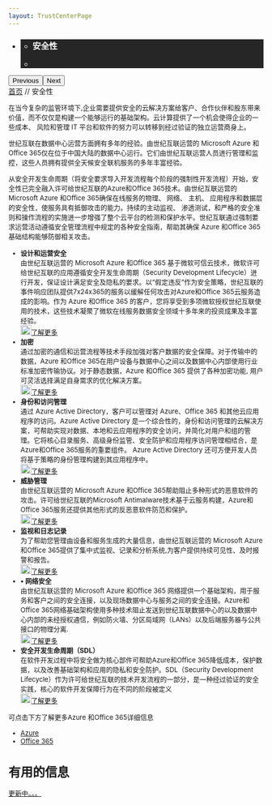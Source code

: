 ```yaml
---
layout: TrustCenterPage
---
```

<style  type="text/css">
.subpageBody>div:first-of-type label{ font-size:24px; line-height:2em;}
.subpageBody>div:nth-of-type(2) h1{ font-size:24px;} 
.CSPvNext .row-fluid>.span:first-child,p,.subpageBody>div:nth-of-type(2) label a,.subpageBody>div:first-of-type ul li, .subpageMain>div:first-of-type ul li{ font-size:13px; }
.a.withArrow{ font-size:12px;}
.a.withArrow img{vertical-align:bottom;}
</style>
<div class="row-fluid">
   <div class="span">
      <div>
         <div id="HeroWrapper" data-cols="1" data-view1="1" data-view2="1" data-view3="1" data-view4="1" class="row-fluid wider hero grid-container">
            <div class="span bp0-col-1-1 bp1-col-1-1 bp2-col-1-1 bp3-col-1-1">
               <div bi:type="slideshow" class="slideshow slideshow-hero hero" xmlns:bi="urn:schemas-microsoft-com:mscom:bi">
                  <ul bi:type="list" class="slides">
                     <li id="slide-1" bi:index="0" selectBi="">
                        <div class="heroitem light-foreground" bi:type="heroitem">
                           <div class="media" bi:parenttitle="t1">
                              <a href="" bi:track="False" bi:titleflag="t1" bi:index="0">
                                 <div data-picture="" data-alt="You are in control of your data" data-disable-swap-below="">
                                    <div data-src="https://c.s-microsoft.com/en-us/CMSImages/MS_TrustCenter_Privacy_Header.jpg?version=dc9c5b9b-c334-7922-892a-15c2cd65053d"></div>
                                    <noscript></noscript>
                                 </div>
                              </a>
                           </div>
                           <div class="text" bi:type="cta">
                              <div class="text-container">
                                 <div class="box" style="background: rgba(0,0,0,.85); color: #FFFFFF;">
                                    <ul bi:type="list" class="headerCaption subpageHeaderCaption">
                                       <li class="box-title">
                                          <h3 class="box-title" bi:type="title" bi:title="t1" style="color: #FFFFFF;">安全性</h3>
                                       </li>
                                       <li class="box-actions box-description"><a target="_self" class="mscom-link" href=""></a></li>
                                    </ul>
                                 </div>
                              </div>
                           </div>
                        </div>
                     </li>
                  </ul>
                  <div class="navigation international" bi:track="false">
                     <div class="grid-container settop" data-title-text="Go To Slide "></div>
                  </div>
                  <div class="prev-next" bi:track="false"><button class="prev"><span class="icon-left" aria-hidden="true"></span><span class="screen-reader-text">Previous</span></button><button class="next"><span class="icon-right" aria-hidden="true"></span><span class="screen-reader-text">Next</span></button></div>
                  <div id="play-pause" class="play-pause" style="display:none">
                     <div class="pause"><button id="pauseButton" class="pause_button"><span class="icon-pause" aria-hidden="true"></span><span class="screen-reader-text">Pause</span></button></div>
                     <div class="play"><button id="playButton" class="play_button"><span class="icon-play" aria-hidden="true"></span><span class="screen-reader-text">Play</span></button></div>
                  </div>
               </div>
            </div>
         </div>
         <div id="BreadcrumbWrapper" data-cols="1" data-view1="1" data-view2="1" data-view3="1" data-view4="1" class="row-fluid grid-container mscom-grid-container breadcrumbs">
            <div class="span bp0-col-1-1 bp1-col-1-1 bp2-col-1-1 bp3-col-1-1"><a target="_self" class="mscom-link" href="/trustcenter/default-cn.html">首页</a> // 安全性
            </div>
         </div>
         <div id="ContentWrapper" data-cols="2" data-view1="1" data-view2="2" data-view3="2" data-view4="2" class="row-fluid subpageBody">
            <div class="span bp0-col-1-1 bp2-col-2-1 bp3-col-2-1 bp1-col-2-2">
               <p>在当今复杂的监管环境下,企业需要提供安全的云解决方案给客户、合作伙伴和股东带来价值，而不仅仅是构建一个能够运行的基础架构。云计算提供了一个机会使得企业的一些成本、 风险和管理 IT 平台和软件的努力可以转移到经过验证的独立运营商身上。
               </p>
               <p>世纪互联在数据中心运营方面拥有多年的经验。由世纪互联运营的 Microsoft Azure 和Office 365仅在位于中国大陆的数据中心运行。它们由世纪互联运营人员进行管理和监控，这些人员拥有提供全天候安全联机服务的多年丰富经验。
               </p>
               <p>从安全开发生命周期（将安全要求导入开发流程每个阶段的强制性开发流程）开始，安全性已完全融入许可给世纪互联的Azure和Office 365技术。由世纪互联运营的 Microsoft Azure 和Office 365确保在线服务的物理、 网络、 主机、 应用程序和数据层的安全性，使服务具有抵御攻击的能力。持续的主动监视、 渗透测试，和严格的安全准则和操作流程的实施进一步增强了整个云平台的检测和保护水平。世纪互联通过强制要求运营活动遵循安全管理流程中规定的各种安全指南，帮助其确保 Azure 和Office 365基础结构能够防御相关攻击。
               </p>
                    <ul>
                        <li><span><strong>设计和运营安全</strong><br/>由世纪互联运营的 Microsoft Azure 和Office 365 基于微软可信云技术，微软许可给世纪互联的应用遵循安全开发生命周期（Security Development Lifecycle）进行开发，保证设计满足安全及隐私的要求。以“假定违反”作为安全策略，世纪互联的事件响应团队提供7x24x365的服务以缓解任何攻击对Azure和Office 365云服务造成的影响。作为 Azure 和Office 365 的客户，您将享受到多项微软授权世纪互联使用的技术，这些技术凝聚了微软在线服务数据安全领域十多年来的投资成果及丰富经验。</span>
                        <br/>
                        <a target="_self" class="mscom-link withArrow" href="#"><img src="https://c.s-microsoft.com/en-us/CMSImages/Arrow-nobg.png?version=4af37876-de78-d419-6f89-7890a74d4158" class="mscom-image" alt="Arrow | Navigate To Encryption" width="21" height="19">了解更多</a>
                        </li>
                        <li><span><strong>加密</strong><br/>通过加密的通信和运营流程等技术手段加强对客户数据的安全保障。对于传输中的数据，Azure 和Office 365在用户设备与数据中心之间以及数据中心内部使用行业标准加密传输协议。对于静态数据，Azure 和Office 365 提供了各种加密功能, 用户可灵活选择满足自身需求的优化解决方案。</span>
                        <br/>
                        <a target="_self" class="mscom-link withArrow" href="#"><img src="https://c.s-microsoft.com/en-us/CMSImages/Arrow-nobg.png?version=4af37876-de78-d419-6f89-7890a74d4158" class="mscom-image" alt="Arrow | Navigate To Encryption" width="21" height="19">了解更多</a>
                        </li>
                        <li><span><strong>身份和访问管理</strong><br/>通过 Azure Active Directory，客户可以管理对 Azure、Office 365 和其他云应用程序的访问。Azure Active Directory 是一个综合性的，身份和访问管理的云解决方案，可帮助实现对数据、本地和云应用程序的安全访问，并简化对用户和组的管理。它将核心目录服务、高级身份监管、安全防护和应用程序访问管理相结合，是Azure和Office 365服务的重要组件。 Azure Active Directory 还可方便开发人员将基于策略的身份管理构建到其应用程序中。</span>
                        <br/>
                        <a target="_self" class="mscom-link withArrow" href="#"><img src="https://c.s-microsoft.com/en-us/CMSImages/Arrow-nobg.png?version=4af37876-de78-d419-6f89-7890a74d4158" class="mscom-image" alt="Arrow | Navigate To Encryption" width="21" height="19">了解更多</a>
                        </li>
                        <li><span><strong>威胁管理</strong><br/>由世纪互联运营的 Microsoft Azure 和Office 365帮助阻止多种形式的恶意软件的攻击。许可给世纪互联的Microsoft Antimalware技术基于云服务构建，Azure和Office 365服务还提供其他形式的反恶意软件防范和保护。</span>
                        <br/>
                        <a target="_self" class="mscom-link withArrow" href="#"><img src="https://c.s-microsoft.com/en-us/CMSImages/Arrow-nobg.png?version=4af37876-de78-d419-6f89-7890a74d4158" class="mscom-image" alt="Arrow | Navigate To Encryption" width="21" height="19">了解更多</a>
                        </li>
                        <li><span><strong>监视和日志记录</strong><br/>为了帮助您管理由设备和服务生成的大量信息，由世纪互联运营的 Microsoft Azure和Office 365提供了集中式监视、记录和分析系统,为客户提供持续可见性、及时报警和报告。</span>
                        <br/>
                        <a target="_self" class="mscom-link withArrow" href="#"><img src="https://c.s-microsoft.com/en-us/CMSImages/Arrow-nobg.png?version=4af37876-de78-d419-6f89-7890a74d4158" class="mscom-image" alt="Arrow | Navigate To Encryption" width="21" height="19">了解更多</a>
                        </li>
                        <li><span><strong>•	网络安全</strong><br/>由世纪互联运营的 Microsoft Azure 和Office 365 网络提供一个基础架构，用于服务和客户之间的安全连接，以及现场数据中心与服务之间的安全连接。Azure和Office 365网络基础架构使用多种技术阻止发送到世纪互联数据中心的以及数据中心内部的未经授权通信，例如防火墙、分区局域网（LANs）以及后端服务器与公共接口的物理分离.</span>
                        <br/>
                        <a target="_self" class="mscom-link withArrow" href="#"><img src="https://c.s-microsoft.com/en-us/CMSImages/Arrow-nobg.png?version=4af37876-de78-d419-6f89-7890a74d4158" class="mscom-image" alt="Arrow | Navigate To Encryption" width="21" height="19">了解更多</a>
                        </li>
                        <li><span><strong>安全开发生命周期（SDL）</strong><br/>在软件开发过程中将安全做为核心部件可帮助Azure和Office 365降低成本，保护数据，以及改善基础架构和应用的隐私和安全防护。SDL（Security Development Lifecycle）作为许可给世纪互联的技术开发流程的一部分，是一种经过验证的安全实践，核心的软件开发保障行为在不同的阶段被定义</span>
                        <br/>
                        <a target="_self" class="mscom-link withArrow" href="#"><img src="https://c.s-microsoft.com/en-us/CMSImages/Arrow-nobg.png?version=4af37876-de78-d419-6f89-7890a74d4158" class="mscom-image" alt="Arrow | Navigate To Encryption" width="21" height="19">了解更多</a>
                        </li>
                    </ul>
                     <p>可点击下方了解更多Azure 和Office 365详细信息</p>
                     <ul>
                        <li><a target="_blank" class="mscom-link" href="http://o365datacentermap.azurewebsites.net/">Azure</a></li>
                        <li><a target="_blank" class="mscom-link" href="http://o365datacentermap.azurewebsites.net/">Office 365</a></li>
                     </ul>
                 </div>
            <div class="span bp0-col-1-1 bp2-col-2-1 bp3-col-2-1 bp1-col-2-2 bp0-clear bp1-clear">
               <div id="SideBarWrapper" data-cols="1" data-view1="1" data-view2="1" data-view3="1" data-view4="1" class="row-fluid">
                  <div id="HelpfulInformation" class="span bp0-col-1-1 bp1-col-1-1 bp2-col-1-1 bp3-col-1-1">
                     <h1>有用的信息</h1>
                     <label><a target="_self" class="mscom-link" href="#">更新中。。。</a></label><br/>
                  </div>
               </div>
            </div>
         </div>
      </div>
   </div>
</div>
<div class="row-fluid" data-view4="1" data-view3="1" data-view2="1" data-view1="1" data-cols="1">
   <div class="span bp0-col-1-1 bp1-col-1-1 bp2-col-1-1 bp3-col-1-1"></div>
</div>

